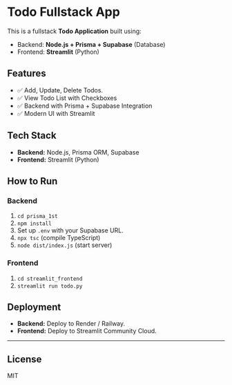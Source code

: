 # Todo Fullstack App

This is a fullstack **Todo Application** built using:

- Backend: **Node.js + Prisma + Supabase** (Database)
- Frontend: **Streamlit** (Python)

## Features
- ✅ Add, Update, Delete Todos.
- ✅ View Todo List with Checkboxes
- ✅ Backend with Prisma + Supabase Integration
- ✅ Modern UI with Streamlit

## Tech Stack
- **Backend:** Node.js, Prisma ORM, Supabase
- **Frontend:** Streamlit (Python)

## How to Run

### Backend
1. `cd prisma_1st`
2. `npm install`
3. Set up `.env` with your Supabase URL.
4. `npx tsc` (compile TypeScript)
5. `node dist/index.js` (start server)

### Frontend
1. `cd streamlit_frontend`
2. `streamlit run todo.py`

## Deployment
- **Backend:** Deploy to Render / Railway.
- **Frontend:** Deploy to Streamlit Community Cloud.

---

## License
MIT
